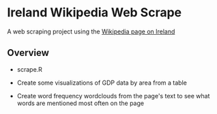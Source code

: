 # Ireland Wikipedia Web Scrape

A web scraping project using the [Wikipedia page on Ireland](https://en.wikipedia.org/wiki/Ireland)

## Overview
* scrape.R 
+ Create some visualizations of GDP data by area from a table
* Create word frequency wordclouds from the page's text to see what words are mentioned most often on the page  